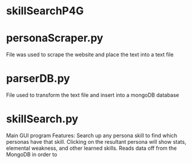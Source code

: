 # skillSearchP4G

# personaScraper.py
File was used to scrape the website and place the text into a text file

# parserDB.py
File used to transform the text file and insert into a mongoDB database

# skillSearch.py
Main GUI program
Features:
  Search up any persona skill to find which personas have that skill.
  Clicking on the resultant persona will show stats, elemental weakness, and other learned skills.
  Reads data off from the MongoDB in order to 
